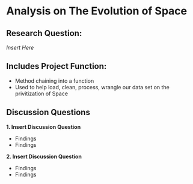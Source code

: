 # Analysis on The Evolution of Space
## Research Question: 
*Insert Here*

## Includes Project Function:
- Method chaining into a function 
- Used to help load, clean, process, wrangle our data set on the privitization of Space

## Discussion Questions
**1. Insert Discussion Question**
- Findings
- Findings

**2. Insert Discussion Question**
- Findings
- Findings
